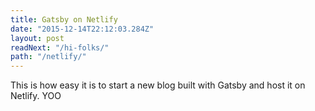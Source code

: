 ```yaml
---
title: Gatsby on Netlify
date: "2015-12-14T22:12:03.284Z"
layout: post
readNext: "/hi-folks/"
path: "/netlify/"
---
```


This is how easy it is to start a new blog built with Gatsby and host it on Netlify. YOO